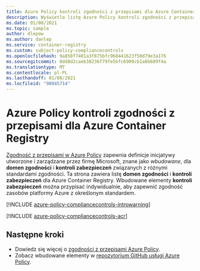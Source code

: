 ```yaml
---
title: Azure Policy kontroli zgodności z przepisami dla Azure Container Registry
description: Wyświetla listę Azure Policy kontroli zgodności z przepisami, które są dostępne dla Azure Container Registry. Te wbudowane definicje zasad zapewniają typowe podejścia do zarządzania zgodnością zasobów platformy Azure.
ms.date: 01/08/2021
ms.topic: sample
author: dlepow
ms.author: danlep
ms.service: container-registry
ms.custom: subject-policy-compliancecontrols
ms.openlocfilehash: 9a858f7401a3f875bfc968441623f50d79e3a176
ms.sourcegitcommit: 8dd8d2caeb38236f79fe5bfc6909cb1a8b609f4a
ms.translationtype: MT
ms.contentlocale: pl-PL
ms.lasthandoff: 01/08/2021
ms.locfileid: "98045714"
---
```

# <a name="azure-policy-regulatory-compliance-controls-for-azure-container-registry"></a>Azure Policy kontroli zgodności z przepisami dla Azure Container Registry

[Zgodność z przepisami w Azure Policy](../governance/policy/concepts/regulatory-compliance.md) zapewnia definicje inicjatywy utworzone i zarządzane przez firmę Microsoft, znane jako _wbudowane_, dla **domen zgodności** i **kontroli zabezpieczeń** związanych z różnymi standardami zgodności. Ta strona zawiera listę **domen zgodności** i **kontroli zabezpieczeń** dla Azure Container Registry. Wbudowane elementy **kontroli zabezpieczeń** można przypisać indywidualnie, aby zapewnić zgodność zasobów platformy Azure z określonym standardem.

[!INCLUDE [azure-policy-compliancecontrols-introwarning](../../includes/policy/standards/intro-warning.md)]

[!INCLUDE [azure-policy-compliancecontrols-acr](../../includes/policy/standards/byrp/microsoft.containerregistry.md)]

## <a name="next-steps"></a>Następne kroki

- Dowiedz się więcej o [zgodności z przepisami Azure Policy](../governance/policy/concepts/regulatory-compliance.md).
- Zobacz wbudowane elementy w [repozytorium GitHub usługi Azure Policy](https://github.com/Azure/azure-policy).
